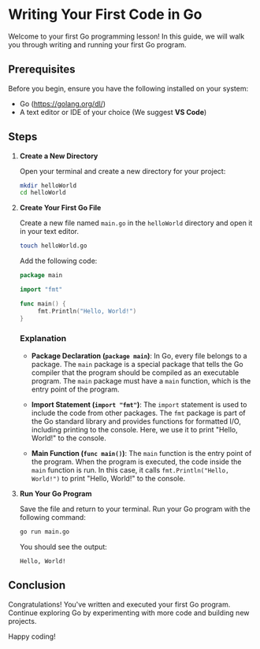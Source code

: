 # Writing Your First Code in Go

Welcome to your first Go programming lesson! In this guide, we will walk you through writing and running your first Go program.

## Prerequisites

Before you begin, ensure you have the following installed on your system:
- Go (https://golang.org/dl/)
- A text editor or IDE of your choice (We suggest **VS Code**)

## Steps

1. **Create a New Directory**

    Open your terminal and create a new directory for your project:
    ```sh
    mkdir helloWorld
    cd helloWorld
    ```

2. **Create Your First Go File**

    Create a new file named `main.go` in the `helloWorld` directory and open it in your text editor. 
    ```sh
    touch helloWorld.go
    ```

    
    Add the following code:
    ```go
    package main

    import "fmt"

    func main() {
         fmt.Println("Hello, World!")
    }
    ```

    ### Explanation

    - **Package Declaration (`package main`)**: In Go, every file belongs to a package. The `main` package is a special package that tells the Go compiler that the program should be compiled as an executable program. The `main` package must have a `main` function, which is the entry point of the program.
    
    - **Import Statement (`import "fmt"`)**: The `import` statement is used to include the code from other packages. The `fmt` package is part of the Go standard library and provides functions for formatted I/O, including printing to the console. Here, we use it to print "Hello, World!" to the console.
    
    - **Main Function (`func main()`)**: The `main` function is the entry point of the program. When the program is executed, the code inside the `main` function is run. In this case, it calls `fmt.Println("Hello, World!")` to print "Hello, World!" to the console.

4. **Run Your Go Program**

    Save the file and return to your terminal. Run your Go program with the following command:
    ```sh
    go run main.go
    ```

    You should see the output:
    ```
    Hello, World!
    ```

## Conclusion

Congratulations! You've written and executed your first Go program. Continue exploring Go by experimenting with more code and building new projects.

Happy coding!

